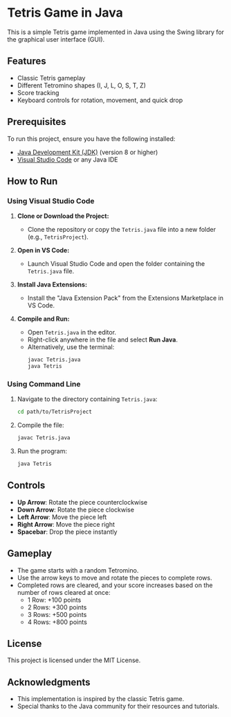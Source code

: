 # Tetris Game in Java

This is a simple Tetris game implemented in Java using the Swing library for the graphical user interface (GUI).

## Features
- Classic Tetris gameplay
- Different Tetromino shapes (I, J, L, O, S, T, Z)
- Score tracking
- Keyboard controls for rotation, movement, and quick drop

## Prerequisites
To run this project, ensure you have the following installed:

- [Java Development Kit (JDK)](https://www.oracle.com/java/technologies/javase-downloads.html) (version 8 or higher)
- [Visual Studio Code](https://code.visualstudio.com/) or any Java IDE

## How to Run

### Using Visual Studio Code

1. **Clone or Download the Project:**
   - Clone the repository or copy the `Tetris.java` file into a new folder (e.g., `TetrisProject`).

2. **Open in VS Code:**
   - Launch Visual Studio Code and open the folder containing the `Tetris.java` file.

3. **Install Java Extensions:**
   - Install the "Java Extension Pack" from the Extensions Marketplace in VS Code.

4. **Compile and Run:**
   - Open `Tetris.java` in the editor.
   - Right-click anywhere in the file and select **Run Java**.
   - Alternatively, use the terminal:
     ```bash
     javac Tetris.java
     java Tetris
     ```

### Using Command Line

1. Navigate to the directory containing `Tetris.java`:
   ```bash
   cd path/to/TetrisProject
   ```

2. Compile the file:
   ```bash
   javac Tetris.java
   ```

3. Run the program:
   ```bash
   java Tetris
   ```

## Controls

- **Up Arrow**: Rotate the piece counterclockwise
- **Down Arrow**: Rotate the piece clockwise
- **Left Arrow**: Move the piece left
- **Right Arrow**: Move the piece right
- **Spacebar**: Drop the piece instantly

## Gameplay

- The game starts with a random Tetromino.
- Use the arrow keys to move and rotate the pieces to complete rows.
- Completed rows are cleared, and your score increases based on the number of rows cleared at once:
  - 1 Row: +100 points
  - 2 Rows: +300 points
  - 3 Rows: +500 points
  - 4 Rows: +800 points

## License

This project is licensed under the MIT License.

## Acknowledgments

- This implementation is inspired by the classic Tetris game.
- Special thanks to the Java community for their resources and tutorials.
